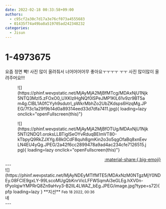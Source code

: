 ```yaml
---
date: 2022-02-18 00:33:58+09:00
authors:
  - c95cf2a30c7d17a3e76cf073a4555683
  - 01435f74a49ba8a519705ad242348232
categories:
  - Jisun
---
```


# 1-4973675

<div class="post-container" markdown="1">
<div class="content-container md-sidebar__scrollwrap" markdown="1">

요즘 정면 뽝! 사진 많이 올려줘서 너어어어어무 좋아요ㅜㅜㅜㅜ ㅜㅜ 사진 많이많이 올려주머요!!!
<figure markdown="1">
![](https://phinf.wevpstatic.net/MjAyMjA2MjBfMTcg/MDAxNjU1Njk5NTQ3MzI5.zFOxO0_UXKIzlHgNQf0lSPeJMP1KlL61v9zr9BT5am4g.ClBL1A0fCYyh9sdutrl_pWkrMbhZo2UbZKdsps6HzqMg.JPEG/7f3c1a29f9b14d0a89314eed33d7dfa7411.jpg){ loading=lazy onclick="openFullscreen(this)"}
</figure>

<figure markdown="1">
![](https://phinf.wevpstatic.net/MjAyMjA2MjBfOTUg/MDAxNjU1Njk5NTI2NDQ1.oroksLLBTiglSeOYvRduqBEImVT80-kTbpyQ9RkZJXYg.68k0CdF8quh8gmKin2o3o5qgOfaBq8xnEevLN4EU4yQg.JPEG/2a42f6cc2899478a9ad4ac234cfe7126515.jpg){ loading=lazy onclick="openFullscreen(this)"}
</figure>


</div>
</div>

<div style="text-align: right;" markdown="1">
<a href="https://weverse.io/fromis9/fanpost/1-4973675" style="text-align: right;">:material-share:{.big-emoji}</a>
</div>
---

<div class="comments-container md-sidebar__scrollwrap" markdown="1">
<div class="comment" markdown="1">
<div class='id-container' markdown="1">
![](https://phinf.wevpstatic.net/MjAyNDEyMTlfMTE5/MDAxNzM0NTgzMjY0NDEy.08FClE9gxLY-99LscoMUgQbKnrVicLFFWSqmAi3eGLEg.hXV0n-tPyoIqjwYMPRrQ8Zn9aHvy3-B2llL4LWAZ_bEg.JPEG/image.jpg?type=s72){ pfp loading=lazy }
**<span class="artist">지선</span>** <small>Feb 18 2022, 00:36</small><br>
</div>
<div class='comment-body' markdown="1">
녜
</div>
</div>
</div>
---
